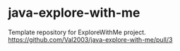 # java-explore-with-me
Template repository for ExploreWithMe project.
https://github.com/Val2003/java-explore-with-me/pull/3